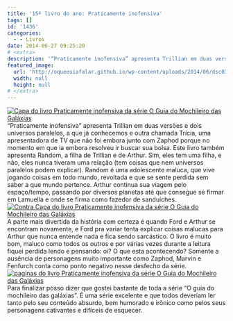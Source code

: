 ```yaml
---
title: '15º livro do ano: Praticamente inofensiva'
tags: []
id: '1436'
categories:
  - - Livros
date: 2014-06-27 09:25:20
# <extra>
description: '“Praticamente inofensiva” apresenta Trillian em duas versões e dois universos paralelos, a que já conhecemos e outra chamada Trícia, uma apresentadora de TV que não foi embora junto com Zaphod porque no momento em que ia embora resolveu ir buscar sua bolsa. Este livro também apresenta Random, a filha de Trillian e de Arthur. Sim, eles tem uma filha, e não, eles nunca tiveram uma relação (tem coisas que nem universos paralelos podem explicar). Random é uma adolescente maluca, que vive jogando coisas em todo mundo, revoltada e que se sente perdida sem saber a que mundo pertence. Arthur continua sua viagem pelo espaço/tempo, passando por diversos planetas até que consegue se firmar em Lamuella e onde se firma como fazedor de sanduíches. A parte mais divertida da história com certeza é quando Ford e Arthur se encontram novamente, e &hellip;'
featured_image: 
  url: 'http://oqueeuiafalar.github.io/wp-content/uploads/2014/06/dsc03001.jpg?w=650'
  width: null
  height: null
# </extra>
---
```


[![Capa do livro Praticamente inofensiva da série O Guia do Mochileiro das Galáxias](http://162.243.62.160/wp-content/uploads/2014/06/dsc03001.jpg?w=650)](http://162.243.62.160/wp-content/uploads/2014/06/dsc03001.jpg) “Praticamente inofensiva” apresenta Trillian em duas versões e dois universos paralelos, a que já conhecemos e outra chamada Trícia, uma apresentadora de TV que não foi embora junto com Zaphod porque no momento em que ia embora resolveu ir buscar sua bolsa. Este livro também apresenta Random, a filha de Trillian e de Arthur. Sim, eles tem uma filha, e não, eles nunca tiveram uma relação (tem coisas que nem universos paralelos podem explicar). Random é uma adolescente maluca, que vive jogando coisas em todo mundo, revoltada e que se sente perdida sem saber a que mundo pertence. Arthur continua sua viagem pelo espaço/tempo, passando por diversos planetas até que consegue se firmar em Lamuella e onde se firma como fazedor de sanduíches. [![Contra Capa do livro Praticamente inofensiva da série O Guia do Mochileiro das Galáxias](http://162.243.62.160/wp-content/uploads/2014/06/dsc03002.jpg?w=650)](http://162.243.62.160/wp-content/uploads/2014/06/dsc03002.jpg) A parte mais divertida da história com certeza é quando Ford e Arthur se encontram novamente, e Ford pra variar tenta explicar coisas malucas para Arthur que nunca entende nada e fica sendo sarcástico. O livro é muito bom, maluco como todos os outros e por várias vezes durante a leitura fiquei perdida lendo e pensando: oi? O que esta acontecendo? Somente a ausência de personagens muito importante como Zaphod, Marvin e Fenfurch conta como ponto negativo nesse desfecho da série. [![paginas do livro Praticamente inofensiva da série O Guia do Mochileiro das Galáxias](http://162.243.62.160/wp-content/uploads/2014/06/dsc03003.jpg?w=650)](http://162.243.62.160/wp-content/uploads/2014/06/dsc03003.jpg) Para finalizar posso dizer que gostei bastante de toda a série “O guia do mochileiro das galáxias”. É uma série excelente e que todos deveriam ler tanto pelo seu conteúdo absurdo, bem humorado e irônico como pelos seus personagens cativantes e difíceis de esquecer.
